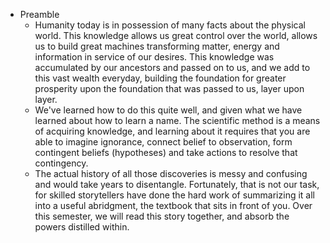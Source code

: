 - Preamble
	- Humanity today is in possession of many facts about the physical world. This knowledge allows us great control over the world, allows us to build great machines transforming matter, energy and information in service of our desires. This knowledge was accumulated by our ancestors and passed on to us, and we add to this vast wealth everyday, building the foundation for greater prosperity upon the foundation that was passed to us, layer upon layer.
	- We've learned how to do this quite well, and given what we have learned about how to learn a name. The scientific method is a means of acquiring knowledge, and learning about it requires that you are able to imagine ignorance, connect belief to observation, form contingent beliefs (hypotheses) and take actions to resolve that contingency.
	- The actual history of all those discoveries is messy and confusing and would take years to disentangle. Fortunately, that is not our task, for skilled storytellers have done the hard work of summarizing it all into a useful abridgment, the textbook that sits in front of you. Over this semester, we will read this story together, and absorb the powers distilled within.